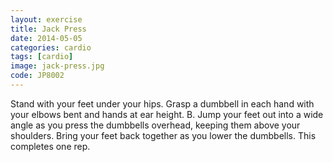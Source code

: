 ```yaml
---
layout: exercise
title: Jack Press
date: 2014-05-05
categories: cardio
tags: [cardio]
image: jack-press.jpg
code: JP8002
---
```


Stand with your feet under your hips. Grasp a dumbbell in each hand with your elbows bent and hands at ear height. B. Jump your feet out into a wide angle as you press the dumbbells overhead, keeping them above your shoulders. Bring your feet back together as you lower the dumbbells. This completes one rep.
